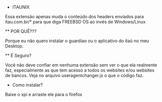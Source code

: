 * ITAUNIX

Essa extensão apenas muda o conteúdo dos headers enviados para itau.com.br/* para que diga
FREEBSD OS ao invés de Windows/Linux

** POR QUÊ???

Porque eu não quero instalar o guardiao ou o aplicativo do itaú no meu Desktop.

** É Seguro?

Você não deve confiar em nenhuma extensão sem ver o que ela realmente faz, especialmente as que tem acesso a todos os websites e/ou websites de bancos. Veja no arquivo useragentchanger.js o que o código faz.

* Como instalar?

Baixe o xpi e arraste ele para o firefox
